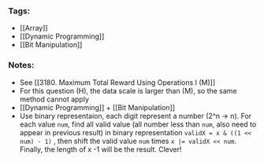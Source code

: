 ### Tags:
- [[Array]]
- [[Dynamic Programming]]
- [[Bit Manipulation]]
### Notes:
- See [[3180. Maximum Total Reward Using Operations I (M)]]
- For this question (H), the data scale is larger than (M), so the same method cannot apply
- [[Dynamic Programming]] + [[Bit Manipulation]]
- Use binary representaion, each digit represent a number (2^n -> n). For each value `num`, find all valid value (all number less than `num`, also need to appear in previous result) in binary representation `validX = x & ((1 << num) - 1)` , then shift the valid value `num` times `x |= validX << num`. Finally, the length of x -1 will be the result. Clever!